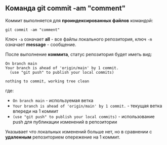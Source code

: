 ## Команда git commit -am "comment"
Коммит выполняется для **проиндексированных файлов** командой:
```
git commit -am "comment"
```
Ключ `-a` означает **all** - все файлы локального репозитория, ключ `-m` означает **message** - сообщение.

После выполнение **коммита**, статус репозитория будет иметь вид:
```
On branch main
Your branch is ahead of 'origin/main' by 1 commit.
  (use "git push" to publish your local commits)

nothing to commit, working tree clean
```
где:
- `On branch main` - используемая ветка
- `Your branch is ahead of 'origin/main' by 1 commit.` - текущая ветка впереди на 1 коммит
- `(use "git push" to publish your local commits)` - использование push для публикации изменений в репозитории

Указывает что локальных изменений больше нет, но в сравнении с **удаленным** репозиторием опережение на 1 коммит.

